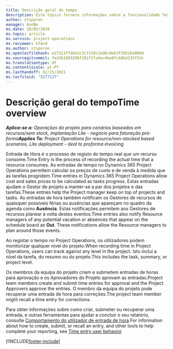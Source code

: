 ```yaml
---
title: Descrição geral do tempo
description: Este tópico fornece informações sobre a funcionalidade Tempo no Dynamics 365 Project Operations.
author: stsporen
manager: AnnBe
ms.date: 10/02/2020
ms.topic: article
ms.service: project-operations
ms.reviewer: kfend
ms.author: stsporen
ms.openlocfilehash: e27311f7dda1c3c713dc3ad6c0e63f395264808d
ms.sourcegitcommit: fa32b1893286f20271fa4ec4be8fc68bd135f53c
ms.translationtype: HT
ms.contentlocale: pt-PT
ms.lasthandoff: 02/15/2021
ms.locfileid: "5277127"
---
```

# <a name="time-overview"></a><span data-ttu-id="4f1fe-103">Descrição geral do tempo</span><span class="sxs-lookup"><span data-stu-id="4f1fe-103">Time overview</span></span>

<span data-ttu-id="4f1fe-104">_**Aplica-se a:** Operações do projeto para cenários baseados em recursos/sem stock, implantação Lite - negócio para faturação pró-forma_</span><span class="sxs-lookup"><span data-stu-id="4f1fe-104">_**Applies To:** Project Operations for resource/non-stocked based scenarios, Lite deployment - deal to proforma invoicing_</span></span>

<span data-ttu-id="4f1fe-105">Entrada de Hora é o processo de registo do tempo real que um recurso consome.</span><span class="sxs-lookup"><span data-stu-id="4f1fe-105">Time Entry is the process of recording the actual time that a resource consumes.</span></span> <span data-ttu-id="4f1fe-106">As entradas de tempo no Dynamics 365 Project Operations permitem calcular os preços de custo e de venda à medida que as tarefas progridem.</span><span class="sxs-lookup"><span data-stu-id="4f1fe-106">Time entries in Dynamics 365 Project Operations allow cost and sales prices to be calculated as tasks progress.</span></span> <span data-ttu-id="4f1fe-107">Estas entradas ajudam o Gestor de projeto a manter-se a par dos projetos e das tarefas.</span><span class="sxs-lookup"><span data-stu-id="4f1fe-107">These entries help the Project manager keep on top of projects and tasks.</span></span> <span data-ttu-id="4f1fe-108">As entradas de hora também notificam os Gestores de recursos de quaisquer possíveis férias ou ausências que apareçam no quadro da agenda como **Ausência**. Estas notificações permitem aos Gestores de recursos planear à volta destes eventos.</span><span class="sxs-lookup"><span data-stu-id="4f1fe-108">Time entries also notify Resource managers of any potential vacation or absences that appear on the schedule board as **Out**. These notifications allow the Resource managers to plan around those events.</span></span>

<span data-ttu-id="4f1fe-109">Ao registar o tempo no Project Operations, os utilizadores podem monitorizar qualquer nível do projeto.</span><span class="sxs-lookup"><span data-stu-id="4f1fe-109">When recording time in Project Operations, users can track against any level in the project.</span></span> <span data-ttu-id="4f1fe-110">Isto inclui a nível da tarefa, do resumo ou do projeto.</span><span class="sxs-lookup"><span data-stu-id="4f1fe-110">This includes the task, summary, or project level.</span></span>

<span data-ttu-id="4f1fe-111">Os membros da equipa do projeto criam e submetem entradas de horas para aprovação e os Aprovadores do Projeto aprovam as entradas.</span><span class="sxs-lookup"><span data-stu-id="4f1fe-111">Project team members create and submit time entries for approval and the Project Approvers approve the entries.</span></span> <span data-ttu-id="4f1fe-112">O membro da equipa do projeto pode recuperar uma entrada de hora para correções.</span><span class="sxs-lookup"><span data-stu-id="4f1fe-112">The project team member might recall a time entry for corrections.</span></span>

<span data-ttu-id="4f1fe-113">Para obter informações sobre como criar, submeter ou recuperar uma entrada, e outras ferramentas para ajudar a concluir o seu relatório, consulte [Comportamento do utilizador de entrada de hora](ui-behavior-time.md).</span><span class="sxs-lookup"><span data-stu-id="4f1fe-113">For information about how to create, submit, or recall an entry, and other tools to help complete your reporting, see [Time entry user behavior](ui-behavior-time.md).</span></span>



[!INCLUDE[footer-include](../includes/footer-banner.md)]